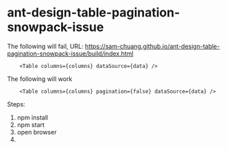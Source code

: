 # ant-design-table-pagination-snowpack-issue

The following will fail, URL: https://sam-chuang.github.io/ant-design-table-pagination-snowpack-issue/build/index.html

```
    <Table columns={columns} dataSource={data} />
```

The following will work

```
    <Table columns={columns} pagination={false} dataSource={data} />
```

Steps:

1. npm install
2. npm start
3. open browser
4.
